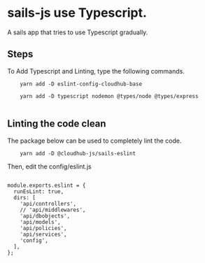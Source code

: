 # sails-js use Typescript.

A sails app that tries to use Typescript gradually.

## Steps

To Add Typescript and Linting, type the following commands.

```
    yarn add -D eslint-config-cloudhub-base

    yarn add -D typescript nodemon @types/node @types/express


```

## Linting the code clean

The package below can be used to completely lint the code.

```
    yarn add -D @cloudhub-js/sails-eslint

```

Then, edit the config/eslint.js

```

module.exports.eslint = {
  runEsLint: true,
  dirs: [
    'api/controllers',
    // 'api/middlewares',
    'api/dbobjects',
    'api/models',
    'api/policies',
    'api/services',
    'config',
  ],
};

```
